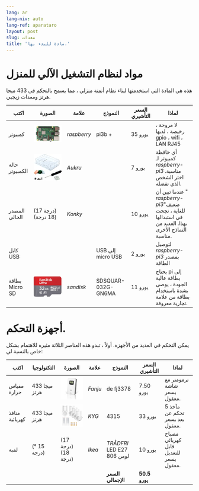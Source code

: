 ```yaml
---
lang: ar
lang-niv: auto
lang-ref: aparataro
layout: post
slug: معدات
title: 'مادة للبدء بها.'
---
```

   
# مواد لنظام التشغيل الآلي للمنزل

هذه هي المادة التي استخدمتها لبناء نظام أتمتة منزلي ، مما يسمح بالتحكم في 433 ميجا هرتز ومعدات زيجبي.

| اكتب | الصورة | علامة | النموذج | السعر التأشيري | لماذا |
| --- | --- | --- | --- | --- | --- | 
| كمبيوتر |![](/public/pi.jpg) | _raspberry_ | pi3b + | 35 يورو | لا مروحة ، رخيصة ، لديها gpio ، wifi ، LAN RJ45 |
| حالة الكمبيوتر |![](/public/loĝejo.jpg) | _Aukru_ | | 7 يورو | أي حافظة كمبيوتر لـ _raspberry-pi3_ مناسبة. اختر الشخص الذي تفضله.
| المصدر الحالي | (17 درجة) (18 درجة) | _Konky_ | | 10 يورو | عندما تبين أن " _raspberry-pi3_"ضعيف للغاية ، نجحت في استبدالها بهذا. العديد من النماذج الأخرى مناسبة.
| كابل USB | | | USB إلى micro USB | 2 يورو | لتوصيل _raspberry-pi3_ بمصدر الطاقة |
| بطاقة Micro SD |![](/public/SD.jpg) | _sandisk_ | SDSQUAR-032G-GN6MA | 11 يورو | يحتاج pi إلى بطاقة عالية الجودة ، يوصى بشدة باستخدام بطاقة من علامة تجارية معروفة. | (° 35 درجة) | الكابلات المزدوجة |![](/public/dupont.jpg) | (° 39 درجة) | كابلات دوبلكس أنثى - أنثى. 068187 | 2 يورو | لتوصيل أجهزة 433 ميجا هرتز وفلاش zigbee مفتاح USB | (° 41 درجة) | مرسل + مستقبل |![](/public/dissendilo-ricevilo-433Mhz.jpg) | | wl101-341 + wl102-341 | 2 يورو | 433 ميجا هرتز + جهاز استقبال | (° 45 درجة) | كابل | | || 0 يورو | قطعة من الكابل لإنشاء هوائي. على سبيل المثال ، كابل شبكة قديم بطول 3 أمتار. (° 46 درجة) | التدريع | | | ورقة من رقائق الألومنيوم يتم إدخالها في ورقة مطوية من المنتصف | 0 يورو | لحماية جهاز الاستقبال 433 ميجا هرتز من التداخل الناتج عن _raspberry-pi3_. | (° 49 درجة) | عصا USB (° 50 درجة) وكابل |![](/public/cc2531+kablo.jpg) | | CC2531 | 6 يورو | key _zigbee_ وكابل التنزيل لـ CC | (° 57 درجة) | | | | **السعر الإجمالي** | **75 €** | (° 62 درجة) 



# أجهزة التحكم.

يمكن التحكم في العديد من الأجهزة. أولاً ، تبدو هذه العناصر الثلاثة مثيرة للاهتمام بشكل خاص بالنسبة لي:

| اكتب | التكنولوجيا | الصورة | علامة | النموذج | السعر التأشيري | لماذا |
| --- | --- | --- | --- | --- | --- | --- |
| مقياس حرارة | 433 ميجا هرتز | ![](/public/fanju.jpeg)| _Fanju_ | de fj3378 | 7.50 يورو | ترمومتر مع شاشة بسعر معقول. |
| منافذ كهربائية | 433 ميجا هرتز |![](/public/KYG.jpg)| _KYG_ | 4315 | 33 يورو | 5 مآخذ تحكم عن بعد بسعر معقول. |
| لمبة | (° 15 درجة) | (17 درجة) (18 درجة) | _Ikea_ | _TRÅDFRI_ LED E27 806 لومن | 10 يورو | مصباح كهربائي قابل للتعديل بسعر معقول. |
| | | | | **السعر الإجمالي** | **50.5 يورو** | | (° 29 درجة)

